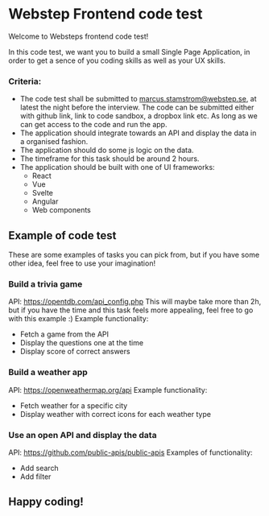 # Webstep Frontend code test

Welcome to Websteps frontend code test!

In this code test, we want you to build a small Single Page Application, in order to get a sence of you coding skills as well as your UX skills.

### Criteria:

- The code test shall be submitted to marcus.stamstrom@webstep.se, at latest the night before the interview. The code can be submitted either with github link, link to code sandbox, a dropbox link etc. As long as we can get access to the code and run the app.
- The application should integrate towards an API and display the data in a organised fashion.
- The application should do some js logic on the data.
- The timeframe for this task should be around 2 hours.
- The application should be built with one of UI frameworks:
  - React
  - Vue
  - Svelte
  - Angular
  - Web components

## Example of code test

These are some examples of tasks you can pick from, but if you have some other idea, feel free to use your imagination!

### Build a trivia game

API: https://opentdb.com/api_config.php
This will maybe take more than 2h, but if you have the time and this task feels more appealing, feel free to go with this example :)
Example functionality:

- Fetch a game from the API
- Display the questions one at the time
- Display score of correct answers

### Build a weather app

API: https://openweathermap.org/api
Example functionality:

- Fetch weather for a specific city
- Display weather with correct icons for each weather type

### Use an open API and display the data

API: https://github.com/public-apis/public-apis
Examples of functionality:

- Add search
- Add filter

## Happy coding!
